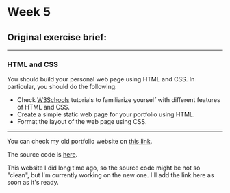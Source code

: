 # Week 5

## Original exercise brief:

---

### HTML and CSS

You should build your personal web page using HTML and CSS. In particular, you should do the following:

- Check [W3Schools](https://www.w3schools.com/html/default.asp) tutorials to familiarize yourself with different features of HTML and CSS.
- Create a simple static web page for your portfolio using HTML.
- Format the layout of the web page using CSS.

---

You can check my old portfolio website on [this link](https://sergeyyahdzhyiev.github.io/).

The source code is [here](https://github.com/SergeyYahdzhyiev/sergeyyahdzhyiev.github.io).

This website I did long time ago, so the source code might be not so "clean", but I'm currently working on the new one. I'll add the link here as soon as it's ready.
